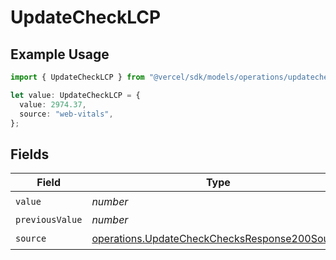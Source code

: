# UpdateCheckLCP

## Example Usage

```typescript
import { UpdateCheckLCP } from "@vercel/sdk/models/operations/updatecheck.js";

let value: UpdateCheckLCP = {
  value: 2974.37,
  source: "web-vitals",
};
```

## Fields

| Field                                                                                                          | Type                                                                                                           | Required                                                                                                       | Description                                                                                                    |
| -------------------------------------------------------------------------------------------------------------- | -------------------------------------------------------------------------------------------------------------- | -------------------------------------------------------------------------------------------------------------- | -------------------------------------------------------------------------------------------------------------- |
| `value`                                                                                                        | *number*                                                                                                       | :heavy_check_mark:                                                                                             | N/A                                                                                                            |
| `previousValue`                                                                                                | *number*                                                                                                       | :heavy_minus_sign:                                                                                             | N/A                                                                                                            |
| `source`                                                                                                       | [operations.UpdateCheckChecksResponse200Source](../../models/operations/updatecheckchecksresponse200source.md) | :heavy_check_mark:                                                                                             | N/A                                                                                                            |